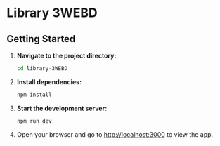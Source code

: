 # Library 3WEBD

## Getting Started

1. **Navigate to the project directory:**
   ```bash
   cd library-3WEBD
   ```

2. **Install dependencies:**
   ```bash
   npm install
   ```

3. **Start the development server:**
   ```bash
   npm run dev
   ```

4. Open your browser and go to [http://localhost:3000](http://localhost:3000) to view the app.
